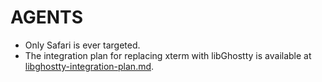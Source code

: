 # AGENTS

- Only Safari is ever targeted.
- The integration plan for replacing xterm with libGhostty is available at [libghostty-integration-plan.md](libghostty-integration-plan.md).
